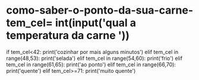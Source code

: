 # como-saber-o-ponto-da-sua-carne-tem_cel= int(input('qual a temperatura da carne '))
if tem_cel<42:
    print('cozinhar por mais alguns minutos')
elif tem_cel in range(48,53):
    print('selada')
elif tem_cel in range(54,60):
    print('frio')
elif tem_cel in range(61,65):
    print('ao ponto')
elif tem_cel in range(66,70):
    print('quente')
elif tem_cel>=71:
    print('muito quente')
